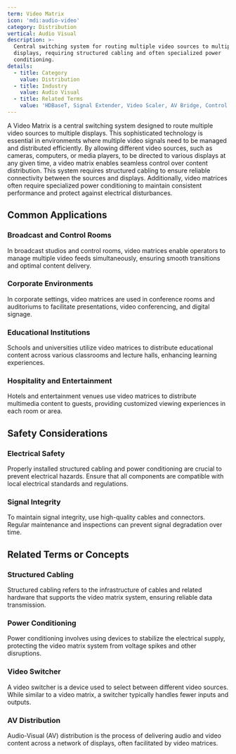 ```yaml
---
term: Video Matrix
icon: 'mdi:audio-video'
category: Distribution
vertical: Audio Visual
description: >-
  Central switching system for routing multiple video sources to multiple
  displays, requiring structured cabling and often specialized power
  conditioning.
details:
  - title: Category
    value: Distribution
  - title: Industry
    value: Audio Visual
  - title: Related Terms
    value: 'HDBaseT, Signal Extender, Video Scaler, AV Bridge, Control Processor'
---
```

A Video Matrix is a central switching system designed to route multiple video sources to multiple displays. This sophisticated technology is essential in environments where multiple video signals need to be managed and distributed efficiently. By allowing different video sources, such as cameras, computers, or media players, to be directed to various displays at any given time, a video matrix enables seamless control over content distribution. This system requires structured cabling to ensure reliable connectivity between the sources and displays. Additionally, video matrices often require specialized power conditioning to maintain consistent performance and protect against electrical disturbances.

## Common Applications

### Broadcast and Control Rooms
In broadcast studios and control rooms, video matrices enable operators to manage multiple video feeds simultaneously, ensuring smooth transitions and optimal content delivery.

### Corporate Environments
In corporate settings, video matrices are used in conference rooms and auditoriums to facilitate presentations, video conferencing, and digital signage.

### Educational Institutions
Schools and universities utilize video matrices to distribute educational content across various classrooms and lecture halls, enhancing learning experiences.

### Hospitality and Entertainment
Hotels and entertainment venues use video matrices to distribute multimedia content to guests, providing customized viewing experiences in each room or area.

## Safety Considerations

### Electrical Safety
Properly installed structured cabling and power conditioning are crucial to prevent electrical hazards. Ensure that all components are compatible with local electrical standards and regulations.

### Signal Integrity
To maintain signal integrity, use high-quality cables and connectors. Regular maintenance and inspections can prevent signal degradation over time.

## Related Terms or Concepts

### Structured Cabling
Structured cabling refers to the infrastructure of cables and related hardware that supports the video matrix system, ensuring reliable data transmission.

### Power Conditioning
Power conditioning involves using devices to stabilize the electrical supply, protecting the video matrix system from voltage spikes and other disruptions.

### Video Switcher
A video switcher is a device used to select between different video sources. While similar to a video matrix, a switcher typically handles fewer inputs and outputs.

### AV Distribution
Audio-Visual (AV) distribution is the process of delivering audio and video content across a network of displays, often facilitated by video matrices.
